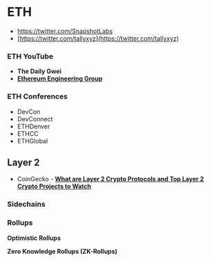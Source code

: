 # ETH

*   https://twitter.com/SnapshotLabs
*   [https://twitter.com/tallyxyz](https://twitter.com/tallyxyz)

### ETH YouTube
- **The Daily Gwei**
- [**Ethereum Engineering Group**](https://www.youtube.com/@EthereumEngineeringGroup)

### ETH Conferences

- DevCon
- DevConnect
- ETHDenver
- ETHCC
- ETHGlobal

## **Layer 2**

*   CoinGecko - [**What are Layer 2 Crypto Protocols and Top Layer 2 Crypto Projects to Watch**](https://www.coingecko.com/learn/what-are-layer-2-crypto-protocols)

### **Sidechains**

### **Rollups** 

**Optimistic Rollups**

**Zero Knowledge Rollups (ZK-Rollups)**
